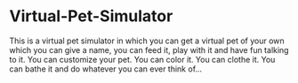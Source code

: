 # Virtual-Pet-Simulator
This is a virtual pet simulator in which you can get a virtual pet of your own which you can give a name, you can feed it, play with it and have fun talking to it. You can customize your pet. You can color it. You can clothe it. You can bathe it and do whatever you can ever think of...
